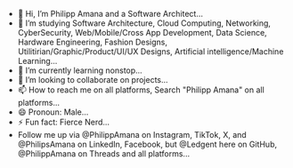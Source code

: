 - 👋 Hi, I’m Philipp Amana and a Software Architect...
- 👀 I’m studying Software Architecture, Cloud Computing, Networking, CyberSecurity, Web/Mobìle/Cross App Development, Data Science, Hardware Engineering, Fashion Designs, Utilitirian/Graphic/Product/UI/UX Designs, Artificial intelligence/Machine Learning...
- 🌱 I’m currently learning nonstop...
- 💞️ I’m looking to collaborate on projects...
- 📫 How to reach me on all platforms, Search "Philipp Amana" on all platforms...
- 😄 Pronoun: Male...
- ⚡ Fun fact: Fierce Nerd...
- Follow me up via @PhilippAmana on Instagram, TikTok, X, and @PhilipsAmana on LinkedIn, Facebook, but @Ledgent here on GitHub, @PhilippAmana on Threads and all platforms...

<!---
Philipp Amana is a ✨ special ✨ repository because its `README.md` (this file) appears on your GitHub profile.
You can click the Preview link to take a look at your changes.
--->
